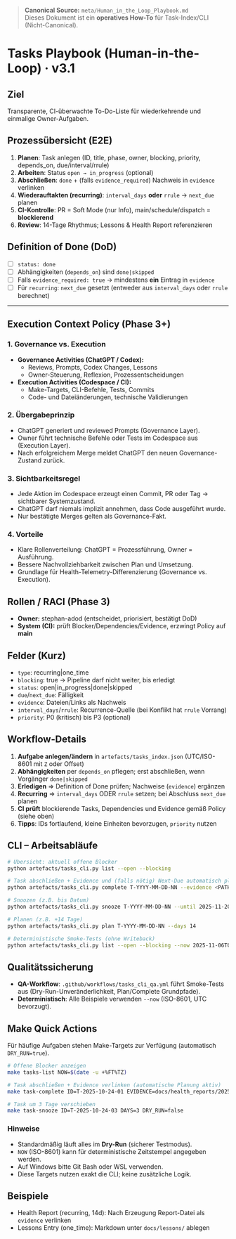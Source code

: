 > **Canonical Source:** `meta/Human_in_the_Loop_Playbook.md`  
> Dieses Dokument ist ein **operatives How-To** für Task-Index/CLI (Nicht-Canonical).

# Tasks Playbook (Human-in-the-Loop) · v3.1

## Ziel
Transparente, CI-überwachte To-Do-Liste für wiederkehrende und einmalige Owner-Aufgaben.

## Prozessübersicht (E2E)
1. **Planen**: Task anlegen (ID, title, phase, owner, blocking, priority, depends_on, due/interval/rrule)
2. **Arbeiten**: Status `open → in_progress` (optional)
3. **Abschließen**: `done` + (falls `evidence_required`) Nachweis in `evidence` verlinken
4. **Wiederauftakten (recurring)**: `interval_days` **oder** `rrule` → `next_due` planen
5. **CI-Kontrolle**: PR = Soft Mode (nur Info), main/schedule/dispatch = **blockierend**
6. **Review**: 14-Tage Rhythmus; Lessons & Health Report referenzieren

## Definition of Done (DoD)
- [ ] `status: done`
- [ ] Abhängigkeiten (`depends_on`) sind `done|skipped`
- [ ] Falls `evidence_required: true` → mindestens **ein** Eintrag in `evidence`
- [ ] Für `recurring`: `next_due` gesetzt (entweder aus `interval_days` oder `rrule` berechnet)

---

## Execution Context Policy (Phase 3+)

### 1. Governance vs. Execution
- **Governance Activities (ChatGPT / Codex):**
  - Reviews, Prompts, Codex Changes, Lessons
  - Owner-Steuerung, Reflexion, Prozessentscheidungen
- **Execution Activities (Codespace / CI):**
  - Make-Targets, CLI-Befehle, Tests, Commits
  - Code- und Dateiänderungen, technische Validierungen

### 2. Übergabeprinzip
- ChatGPT generiert und reviewed Prompts (Governance Layer).
- Owner führt technische Befehle oder Tests im Codespace aus (Execution Layer).
- Nach erfolgreichem Merge meldet ChatGPT den neuen Governance-Zustand zurück.

### 3. Sichtbarkeitsregel
- Jede Aktion im Codespace erzeugt einen Commit, PR oder Tag → sichtbarer Systemzustand.
- ChatGPT darf niemals implizit annehmen, dass Code ausgeführt wurde.
- Nur bestätigte Merges gelten als Governance-Fakt.

### 4. Vorteile
- Klare Rollenverteilung: ChatGPT = Prozessführung, Owner = Ausführung.
- Bessere Nachvollziehbarkeit zwischen Plan und Umsetzung.
- Grundlage für Health-Telemetry-Differenzierung (Governance vs. Execution).

## Rollen / RACI (Phase 3)
- **Owner:** stephan-adod (entscheidet, priorisiert, bestätigt DoD)
- **System (CI):** prüft Blocker/Dependencies/Evidence, erzwingt Policy auf **main**

## Felder (Kurz)
- `type`: recurring|one_time
- `blocking`: true -> Pipeline darf nicht weiter, bis erledigt
- `status`: open|in_progress|done|skipped
- `due`/`next_due`: Fälligkeit
- `evidence`: Dateien/Links als Nachweis
- `interval_days`/`rrule`: Recurrence-Quelle (bei Konflikt hat `rrule` Vorrang)
- `priority`: P0 (kritisch) bis P3 (optional)

## Workflow-Details
1. **Aufgabe anlegen/ändern** in `artefacts/tasks_index.json` (UTC/ISO-8601 mit `Z` oder Offset)
2. **Abhängigkeiten** per `depends_on` pflegen; erst abschließen, wenn Vorgänger `done|skipped`
3. **Erledigen** ⇒ Definition of Done prüfen; Nachweise (`evidence`) ergänzen
4. **Recurring** ⇒ `interval_days` ODER `rrule` setzen; bei Abschluss `next_due` planen
5. **CI prüft** blockierende Tasks, Dependencies und Evidence gemäß Policy (siehe oben)
6. **Tipps**: IDs fortlaufend, kleine Einheiten bevorzugen, `priority` nutzen

## CLI – Arbeitsabläufe
```bash
# Übersicht: aktuell offene Blocker
python artefacts/tasks_cli.py list --open --blocking

# Task abschließen + Evidence und (falls nötig) Next-Due automatisch planen
python artefacts/tasks_cli.py complete T-YYYY-MM-DD-NN --evidence <PATH>

# Snoozen (z.B. bis Datum)
python artefacts/tasks_cli.py snooze T-YYYY-MM-DD-NN --until 2025-11-20T09:00:00Z

# Planen (z.B. +14 Tage)
python artefacts/tasks_cli.py plan T-YYYY-MM-DD-NN --days 14

# Deterministische Smoke-Tests (ohne Writeback)
python artefacts/tasks_cli.py list --open --blocking --now 2025-11-06T09:00:00Z --dry-run
```

## Qualitätssicherung
- **QA-Workflow**: `.github/workflows/tasks_cli_qa.yml` führt Smoke-Tests aus (Dry-Run-Unveränderlichkeit, Plan/Complete Grundpfade).
- **Deterministisch**: Alle Beispiele verwenden `--now` (ISO-8601, UTC bevorzugt).

## Make Quick Actions
Für häufige Aufgaben stehen Make-Targets zur Verfügung (automatisch `DRY_RUN=true`).

```bash
# Offene Blocker anzeigen
make tasks-list NOW=$(date -u +%FT%TZ)

# Task abschließen + Evidence verlinken (automatische Planung aktiv)
make task-complete ID=T-2025-10-24-01 EVIDENCE=docs/health_reports/2025-11-06_health_report.md DRY_RUN=false

# Task um 3 Tage verschieben
make task-snooze ID=T-2025-10-24-03 DAYS=3 DRY_RUN=false
```

### Hinweise
- Standardmäßig läuft alles im **Dry-Run** (sicherer Testmodus).
- `NOW` (ISO-8601) kann für deterministische Zeitstempel angegeben werden.
- Auf Windows bitte Git Bash oder WSL verwenden.
- Diese Targets nutzen exakt die CLI; keine zusätzliche Logik.

## Beispiele
- Health Report (recurring, 14d): Nach Erzeugung Report-Datei als `evidence` verlinken
- Lessons Entry (one_time): Markdown unter `docs/lessons/` ablegen
